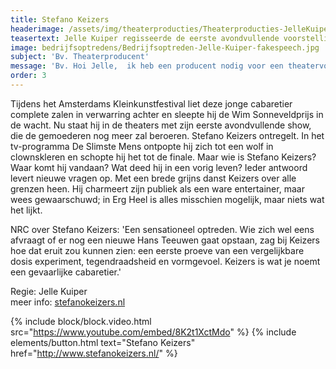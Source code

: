 ```yaml
---
title: Stefano Keizers
headerimage: /assets/img/theaterproducties/Theaterproducties-JelleKuiper-StefanoKeizers.jpg
teasertext: Jelle Kuiper regisseerde de eerste avondvullende voorstelling van cabarettalent Stefano Keizers
image: bedrijfsoptredens/Bedrijfsoptreden-Jelle-Kuiper-fakespeech.jpg
subject: 'Bv. Theaterproducent'
message: 'Bv. Hoi Jelle,  ik heb een producent nodig voor een theatervoorstelling die ik op aan het zetten ben. Wil je een keertje koffie drinken? Groetjes, Charlotte'
order: 3
---
```


Tijdens het Amsterdams Kleinkunstfestival liet deze jonge cabaretier complete zalen in verwarring achter en sleepte hij de Wim Sonneveldprijs in de wacht. Nu staat hij in de theaters met zijn eerste avondvullende show, die de gemoederen nog meer zal beroeren. Stefano Keizers ontregelt. In het tv-programma De Slimste Mens ontpopte hij zich tot een wolf in clownskleren en schopte hij het tot de finale. Maar wie is Stefano Keizers? Waar komt hij vandaan? Wat deed hij in een vorig leven? Ieder antwoord levert nieuwe vragen op. Met een brede grijns danst Keizers over alle grenzen heen. Hij charmeert zijn publiek als een ware entertainer, maar wees gewaarschuwd; in Erg Heel is alles misschien mogelijk, maar niets wat het lijkt.

NRC over Stefano Keizers: 'Een sensationeel optreden. Wie zich wel eens afvraagt of er nog een nieuwe Hans Teeuwen gaat opstaan, zag bij Keizers hoe dat eruit zou kunnen zien: een eerste proeve van een vergelijkbare dosis experiment, tegendraadsheid en vormgevoel. Keizers is wat je noemt een gevaarlijke cabaretier.'

Regie: Jelle Kuiper<br>
meer info: [stefanokeizers.nl](http://stefanokeizers.nl)

{% include block/block.video.html src="https://www.youtube.com/embed/8K2t1XctMdo" %}
{% include elements/button.html text="Stefano Keizers" href="http://www.stefanokeizers.nl/" %}